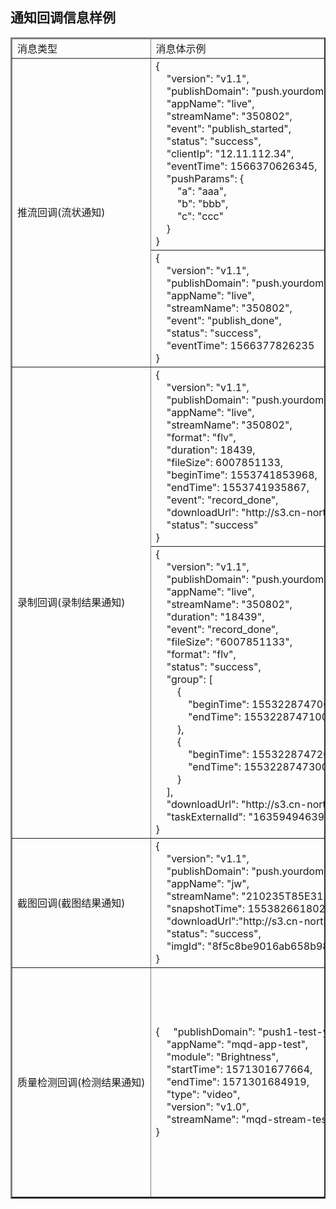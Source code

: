 ## 通知回调信息样例
<table border="2" style="white-space: nowrap;" /*表头内容强制在一行显示*/>
    <thead>
    <tr>
        <td style="width: 12%; white-space: nowrap;">消息类型<br>
        <td>消息体示例</td>
        <td>消息体示例说明</td>
        <td>消息体字段说明</td>
    </tr>
    </thead>
    <tbody>
    <tr>
        <td rowspan="2">推流回调(流状通知)</td>
        <td>
            {<br>
            &nbsp;&nbsp;&nbsp;&nbsp;"version": "v1.1",<br>
            &nbsp;&nbsp;&nbsp;&nbsp;"publishDomain": "push.yourdomain.com",<br>
            &nbsp;&nbsp;&nbsp;&nbsp;"appName": "live",<br>
            &nbsp;&nbsp;&nbsp;&nbsp;"streamName": "350802",<br>
            &nbsp;&nbsp;&nbsp;&nbsp;"event": "publish_started",<br>
            &nbsp;&nbsp;&nbsp;&nbsp;"status": "success",<br>
            &nbsp;&nbsp;&nbsp;&nbsp;"clientIp": "12.11.112.34",<br>
            &nbsp;&nbsp;&nbsp;&nbsp;"eventTime": 1566370626345,<br>
            &nbsp;&nbsp;&nbsp;&nbsp;"pushParams": {<br>
            &nbsp;&nbsp;&nbsp;&nbsp;&nbsp;&nbsp;&nbsp;&nbsp;"a": "aaa",<br>
            &nbsp;&nbsp;&nbsp;&nbsp;&nbsp;&nbsp;&nbsp;&nbsp;"b": "bbb",<br>
            &nbsp;&nbsp;&nbsp;&nbsp;&nbsp;&nbsp;&nbsp;&nbsp;"c": "ccc"<br>
            &nbsp;&nbsp;&nbsp;&nbsp;}<br>
            }<br>
        </td>
        <td>
            推流开始消息体<br>
            例如:<br>
            推流地址为:rtmp://push.yourdomain.com/live/350802?a=aaa&b=bbb&c=ccc<br>
            推流到京东云平台时会收到样例所示的消息
        </td>
        <td rowspan="2" width: 100%>
            version:消息体版本号(当前为v1.1)<br>
            publishDomain:推流域名<br>
            appName:应用名称<br>
            streamName:流名称<br>
            event:事件 取值 : [publish_started(推流开始),publish_done(推流结束)]<br>
            status:状态[success]<br>
            clientIp:推流客户端ip<br>
            eventTime:触发时间（毫秒时间戳）<br>
            pushParams:推流参数(推流参数原样以json格式呈现)<br>
        </td>
    </tr>
    <tr>
        <td>
            {<br>
            &nbsp;&nbsp;&nbsp;&nbsp;"version": "v1.1",<br>
            &nbsp;&nbsp;&nbsp;&nbsp;"publishDomain": "push.yourdomain.com",<br>
            &nbsp;&nbsp;&nbsp;&nbsp;"appName": "live",<br>
            &nbsp;&nbsp;&nbsp;&nbsp;"streamName": "350802",<br>
            &nbsp;&nbsp;&nbsp;&nbsp;"event": "publish_done",<br>
            &nbsp;&nbsp;&nbsp;&nbsp;"status": "success",<br>
            &nbsp;&nbsp;&nbsp;&nbsp;"eventTime": 1566377826235<br>
            }<br>
        </td>
        <td>
            推流结束消息体<br>
            例如:<br>
            您的推流地址为:rtmp://push.yourdomain.com/live/350802?a=aaa&b=bbb&c=ccc<br>
            停止推流到京东云平台时会收到样例所示的消息<br>
        </td>
    </tr>
    <tr>
        <td rowspan="2">录制回调(录制结果通知)</td>
        <td>
            {<br>
            &nbsp;&nbsp;&nbsp;&nbsp;"version": "v1.1",<br>
            &nbsp;&nbsp;&nbsp;&nbsp;"publishDomain": "push.yourdomain.com",<br>
            &nbsp;&nbsp;&nbsp;&nbsp;"appName": "live",<br>
            &nbsp;&nbsp;&nbsp;&nbsp;"streamName": "350802",<br>
            &nbsp;&nbsp;&nbsp;&nbsp;"format": "flv",<br>
            &nbsp;&nbsp;&nbsp;&nbsp;"duration": 18439,<br>
            &nbsp;&nbsp;&nbsp;&nbsp;"fileSize": 6007851133,<br>
            &nbsp;&nbsp;&nbsp;&nbsp;"beginTime": 1553741853968,<br>
            &nbsp;&nbsp;&nbsp;&nbsp;"endTime": 1553741935867,<br>
            &nbsp;&nbsp;&nbsp;&nbsp;"event": "record_done",<br>
            &nbsp;&nbsp;&nbsp;&nbsp;"downloadUrl":
            "http://s3.cn-north-1.jcloudcs.com/video-formal/record/20190319/57/live/62caee8d6c595e9441be/20190319175419_20190319175422.flv",<br>
            &nbsp;&nbsp;&nbsp;&nbsp;"status": "success"<br>
            }<br>
        </td>
        <td>
            自动录制完成消息体<br>
            例如:<br>
            您配置了1个小时flv的录制模板到您所推的流上,在1个小时之后生成flv的录制文件之后您会收到如样例所示的消息<br>
        </td>
        <td rowspan="2" width: 100%;>
            version:消息体版本号(当前为v1.1)<br>
            publishDomain:推流域名<br>
            appName:应用名称<br>
            streamName:流名称<br>
            event: 事件[record_done]<br>
            status:状态[success]<br>
            format:录制格式<br>
            duration:录制文件时长(毫秒)<br>
            fileSize:文件大小(byte)<br>
            beginTime:录制开始时间（毫秒时间戳）<br>
            endTime:录制结束时间（毫秒时间戳）<br>
            downloadUrl:可下载地址<br>
            group:打点录制时间段数组（打点录制消息体特有）<br>
            taskExternalId:打点录制任务外部id（打点录制消息体特有）<br>
        </td>
    </tr>
    <tr>
        <td>
            {<br>
            &nbsp;&nbsp;&nbsp;&nbsp;"version": "v1.1",<br>
            &nbsp;&nbsp;&nbsp;&nbsp;"publishDomain": "push.yourdomain.com",<br>
            &nbsp;&nbsp;&nbsp;&nbsp;"appName": "live",<br>
            &nbsp;&nbsp;&nbsp;&nbsp;"streamName": "350802",<br>
            &nbsp;&nbsp;&nbsp;&nbsp;"duration": "18439",<br>
            &nbsp;&nbsp;&nbsp;&nbsp;"event": "record_done",<br>
            &nbsp;&nbsp;&nbsp;&nbsp;"fileSize": "6007851133",<br>
            &nbsp;&nbsp;&nbsp;&nbsp;"format": "flv",<br>
            &nbsp;&nbsp;&nbsp;&nbsp;"status": "success",<br>
            &nbsp;&nbsp;&nbsp;&nbsp;"group": [<br>
            &nbsp;&nbsp;&nbsp;&nbsp;&nbsp;&nbsp;&nbsp;&nbsp;{<br>
            &nbsp;&nbsp;&nbsp;&nbsp;&nbsp;&nbsp;&nbsp;&nbsp;&nbsp;&nbsp;&nbsp;&nbsp;"beginTime": 1553228747000,<br>
            &nbsp;&nbsp;&nbsp;&nbsp;&nbsp;&nbsp;&nbsp;&nbsp;&nbsp;&nbsp;&nbsp;&nbsp;"endTime": 1553228747100<br>
            &nbsp;&nbsp;&nbsp;&nbsp;&nbsp;&nbsp;&nbsp;&nbsp;},<br>
            &nbsp;&nbsp;&nbsp;&nbsp;&nbsp;&nbsp;&nbsp;&nbsp;{<br>
            &nbsp;&nbsp;&nbsp;&nbsp;&nbsp;&nbsp;&nbsp;&nbsp;&nbsp;&nbsp;&nbsp;&nbsp;"beginTime": 1553228747200,<br>
            &nbsp;&nbsp;&nbsp;&nbsp;&nbsp;&nbsp;&nbsp;&nbsp;&nbsp;&nbsp;&nbsp;&nbsp;"endTime": 1553228747300<br>
            &nbsp;&nbsp;&nbsp;&nbsp;&nbsp;&nbsp;&nbsp;&nbsp;}<br>
            &nbsp;&nbsp;&nbsp;&nbsp;],<br>
            &nbsp;&nbsp;&nbsp;&nbsp;"downloadUrl":
            "http://s3.cn-north-1.jcloudcs.com/video-formal/record/20190319/57/live/62caee8d6c595e9441be/20190319175419_20190319175422.flv",<br>
            &nbsp;&nbsp;&nbsp;&nbsp;"taskExternalId": "163594946396839936"<br>
            }<br>
        </td>
        <td>
            打点录制完成消息体<br>
            例如:<br>
            您调用了openapi的接口 <a
                href="https://docs.jdcloud.com/cn/live-video/api/addliverecordtask?content=API">添加打点录制任务</a>
            在录制任务完成之后您会收到如样例所示的消息<br>
        </td>
    </tr>
    <tr>
        <td>截图回调(截图结果通知)</td>
        <td>
            {<br>
            &nbsp;&nbsp;&nbsp;&nbsp;"version": "v1.1",<br>
            &nbsp;&nbsp;&nbsp;&nbsp;"publishDomain": "push.yourdomain.com",<br>
            &nbsp;&nbsp;&nbsp;&nbsp;"appName": "jw",<br>
            &nbsp;&nbsp;&nbsp;&nbsp;"streamName": "210235T85E3188001452",<br>
            &nbsp;&nbsp;&nbsp;&nbsp;"snapshotTime": 1553826618026,<br>
            &nbsp;&nbsp;&nbsp;&nbsp;"downloadUrl":"http://s3.cn-north-1.jcloudcs.com/jd-video-formal/snapshot/20190328/43/jw/210235T85E3188001452.jpg",<br>
            &nbsp;&nbsp;&nbsp;&nbsp;"status": "success",<br>
            &nbsp;&nbsp;&nbsp;&nbsp;"imgId": "8f5c8be9016ab658b98e3355336e3635"<br>
            }<br>
        </td>
        <td>
            截图结果消息体<br>
            例如:<br>
            您配置了10s一张的截图模板到您所推的流上面,在生成截图之后您会收到如样例所示的消息<br>
        </td>
        <td>
            version:消息体版本号(当前为v1.1)<br>
            publishDomain:推流域名<br>
            appName:应用名称<br>
            streamName:流名称<br>
            snapshotTime:截图文件生成时间（毫秒时间戳）<br>
            downloadUrl:可下载地址<br>
            status:状态[success]<br>
            imgId:图片id<br>
        </td>
         <td>
        </td>
    </tr>
    <tr>
        <td>质量检测回调(检测结果通知)</td>
        <td>
            {
            &nbsp;&nbsp;&nbsp;&nbsp;"publishDomain": "push1-test-yjh.jd.com",<br>
            &nbsp;&nbsp;&nbsp;&nbsp;"appName": "mqd-app-test",<br>
            &nbsp;&nbsp;&nbsp;&nbsp;"module": "Brightness",<br>
            &nbsp;&nbsp;&nbsp;&nbsp;"startTime": 1571301677664,<br>
            &nbsp;&nbsp;&nbsp;&nbsp;"endTime": 1571301684919,<br>
            &nbsp;&nbsp;&nbsp;&nbsp;"type": "video",<br>
            &nbsp;&nbsp;&nbsp;&nbsp;"version": "v1.0",<br>
            &nbsp;&nbsp;&nbsp;&nbsp;"streamName": "mqd-stream-test-1"<br>
            }<br>
        </td>
        <td>
            质量检测消息体<br>
            例如:<br>
            您配置(目前仅支持通过openapi配置)了质量检测的模板到您推的流上面,在检测到你所配置的检测项上发现了异常时您会收到如样例所示的消息<br>
        </td>
        <td>
            version:消息体版本号(当前为v1.1)<br>
            publishDomain:推流域名<br>
            appName:应用名称<br>
            streamName:流名称<br>
            module:质检项<br>
            目前只支持的检测项：<br>
            - BlackScreen - 黑屏<br>
            - PureColor - 纯色<br>
            - ColorCast - 偏色<br>
            - FrozenFrame - 静帧<br>
            - Brightness - 亮度<br>
            - Contrast - 对比度<br>
            type：类型 [video]<br>
            startTime:异常开始时间（毫秒时间戳）<br>
            endTime:异常结束时间（毫秒时间戳）<br>
        </td>
         <td>
        </td>
    </tr>
    </tbody>
</table>
